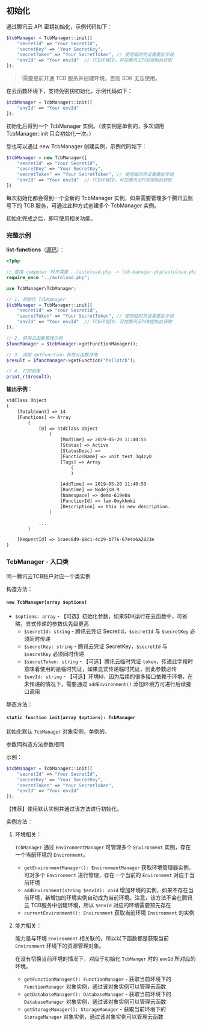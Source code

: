 
## 初始化

通过腾讯云 API 密钥初始化，示例代码如下：

```php
$tcbManager = TcbManager::init([
    "secretId" => "Your SecretId",
    "secretKey" => "Your SecretKey",
    "secretToken" => "Your SecretToken", // 使用临时凭证需要此字段
    "envId" => "Your envId"  // TCB环境ID，可在腾讯云TCB控制台获取
]);
```

>!需要提前开通 TCB 服务并创建环境，否则 SDK 无法使用。


在云函数环境下，支持免密钥初始化，示例代码如下：

```php
$tcbManager = TcbManager::init([
    "envId" => "Your envId"
]);
```

初始化后得到一个 TcbManager 实例。（该实例是单例的，多次调用 TcbManager::init 只会初始化一次。）

您也可以通过 new TcbManager 创建实例，示例代码如下：
```php
$tcbManager = new TcbManager([
    "secretId" => "Your SecretId",
    "secretKey" => "Your SecretKey",
    "secretToken" => "Your SecretToken", // 使用临时凭证需要此字段
    "envId" => "Your envId"  // TCB环境ID，可在腾讯云TCB控制台获取
])
```
每次初始化都会得到一个全新的 TcbManager 实例，如果需要管理多个腾讯云账号下的 TCB 服务，可通过此种方式创建多个 TcbManager 实例。

初始化完成之后，即可使用相关功能。

### 完整示例

**list-functions**（[源码](https://github.com/TencentCloudBase/tcb-manager-php/blob/master/samples/list-functions.php)）：

```php
<?php

// 使用 composer 时不需要 ../autoload.php -> tcb-manager-php/autoload.php
require_once "../autoload.php";

use TcbManager\TcbManager;

// 1. 初始化 TcbManager
$tcbManager = TcbManager::init([
    "secretId" => "Your SecretId",
    "secretToken" => "Your SecretToken", // 使用临时凭证需要此字段
    "envId" => "Your envId"  // TCB环境ID，可在腾讯云TCB控制台获取
]);

// 2. 获得云函数管理示例
$funcManager = $tcbManager->getFunctionManager();

// 3. 调用 getFunction 获取云函数详情
$result = $funcManager->getFunction("hellotcb");

// 4. 打印结果
print_r($result);
```

**输出示例**：

```txt
stdClass Object
(
    [TotalCount] => 14
    [Functions] => Array
        (
            [0] => stdClass Object
                (
                    [ModTime] => 2019-05-20 11:40:55
                    [Status] => Active
                    [StatusDesc] => 
                    [FunctionName] => unit_test_3q4zyU
                    [Tags] => Array
                        (
                        )

                    [AddTime] => 2019-05-20 11:40:50
                    [Runtime] => Nodejs8.9
                    [Namespace] => demo-619e0a
                    [FunctionId] => lam-0mykhmki
                    [Description] => this is new description.
                )

            ...
        )

    [RequestId] => 5caec8d9-88c1-4c29-b776-67e4a6a2823e
)
```

### TcbManager - 入口类

同一腾讯云TCB账户对应一个类实例

构造方法：

#### `new TcbManager(array $options)`

* `$options: array` - 【可选】初始化参数，如果SDK运行在云函数中，可省略，显式传递的参数优先级更高
  * `$secretId: string` - 腾讯云凭证 SecretId，`$secretId` 与 `$secretKey` 必须同时传递
  * `$secretKey: string` - 腾讯云凭证 SecretKey，`$secretId` 与 `$secretKey` 必须同时传递
  * `$secretToken: string` - 【可选】腾讯云临时凭证 `token`，传递此字段时意味着使用的是临时凭证，如果显式传递临时凭证，则此参数必传
  * `$envId: string` - 【可选】环境Id，因为后续的很多接口依赖于环境，在未传递的情况下，需要通过 `addEnvironment()` 添加环境方可进行后续接口调用

静态方法：

#### `static function init(array $options): TcbManager`

初始化默认 `TcbManager` 对象实例，单例的。

参数同构造方法参数相同

示例：
    
```php
$tcbManager = TcbManager::init([
    "secretId" => "Your SecretId",
    "secretKey" => "Your SecretKey",
    "secretToken" => "Your SecretToken",
    "envId" => "Your envId"
]);
```

【推荐】使用默认实例并通过该方法进行初始化。

实例方法：

1. 环境相关：

    `TcbManager` 通过 `EnvironmentManager` 可管理多个 `Environment` 实例，存在一个当前环境的 `Environment`。
    
    * `getEnvironmentManager(): EnvironmentManager` 获取环境管理器实例，可对多个 `Environment` 进行管理，存在一个当前的     `Environment` 对应于当前环境
    * `addEnvironment(string $envId): void` 增加环境的实例，如果不存在当前环境，新增加的环境实例自动成为当前环境。注意，该方法不会在腾讯云    TCB服务中创建环境，所以 `$envId` 对应的环境需要预先存在
    * `currentEnvironment(): Environment` 获取当前环境 `Environment` 的实例

2. 能力相关：

    能力是与环境 `Environment` 相关联的，所以以下函数都是获取当前 `Environment` 环境下的资源管理对象。

    在没有切换当前环境的情况下，对应于初始化 `TcbManger` 时的 `envId` 所对应的环境。

   * `getFunctionManager(): FunctionManager` - 获取当前环境下的 `FunctionManager` 对象实例，通过该对象实例可以管理云函数
   * `getDatabaseManager(): DatabaseManager` - 获取当前环境下的 `DatabaseManager` 对象实例，通过该对象实例可以管理云函数
   * `getStorageManager(): StorageManager` - 获取当前环境下的 `StorageManager` 对象实例，通过该对象实例可以管理云函数
